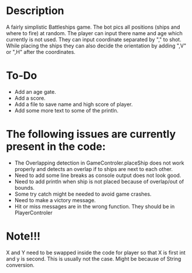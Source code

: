 # Description #
A fairly simplistic Battleships game. The bot pics all positions (ships and where to fire) at random. The player can input there name and age which currently is not used. They can input coordinate separated by "," to shot. While placing the ships they can also decide the orientation by adding ",V" or ",H" after the coordinates.  

# To-Do #
- Add an age gate.
- Add a score.
- Add a file to save name and high score of player.
- Add some more text to some of the println.

# The following issues are currently present in the code: #
- The Overlapping detection in GameControler.placeShip does not work properly and detects an overlap if to ships are next to each other.
- Need to add some line breaks as console output does not look good.
- Need to add println when ship is not placed because of overlap/out of bounds.
- Some try catch might be needed to avoid game crashes.
- Need to make a victory message.
- Hit or miss messages are in the wrong function. They should be in PlayerControler

# Note!!! #
X and Y need to be swapped inside the code for player so that X is first int and y is second. This is usually not the case. Might be because of String conversion.